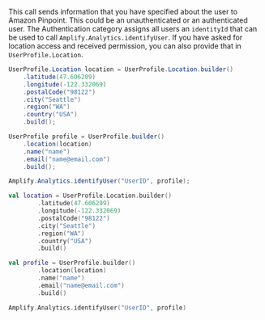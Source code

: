 This call sends information that you have specified about the user to Amazon Pinpoint. This could be an unauthenticated or an authenticated user. The Authentication category assigns all users an `identityId` that can be used to call `Amplify.Analytics.identifyUser`. If you have asked for location access and received permission, you can also provide that in `UserProfile.Location`.

<amplify-block-switcher>
<amplify-block name="Java">

```java
UserProfile.Location location = UserProfile.Location.builder()
    .latitude(47.606209)
    .longitude(-122.332069)
    .postalCode("98122")
    .city("Seattle")
    .region("WA")
    .country("USA")
    .build();

UserProfile profile = UserProfile.builder()
    .location(location)
    .name("name")
    .email("name@email.com")
    .build();

Amplify.Analytics.identifyUser("UserID", profile);
```

</amplify-block>
<amplify-block name="Kotlin">

```kotlin
val location = UserProfile.Location.builder()
        .latitude(47.606209)
        .longitude(-122.332069)
        .postalCode("98122")
        .city("Seattle")
        .region("WA")
        .country("USA")
        .build()

val profile = UserProfile.builder()
        .location(location)
        .name("name")
        .email("name@email.com")
        .build()

Amplify.Analytics.identifyUser("UserID", profile)
```

</amplify-block>
</amplify-block-switcher>